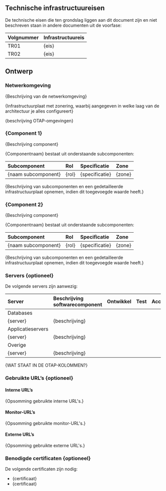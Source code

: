 ## Technische infrastructuureisen

De technische eisen die ten grondslag liggen aan dit document zijn en niet beschreven staan in andere documenten uit de voorfase:

| Volgnummer | Infrastructuureis |
|:----|:----|
| TR01 | {eis} |
| TR02 | {eis} |

## Ontwerp

### Netwerkomgeving

{Beschrijving van de netwerkomgeving}

{Infrastructuurplaat met zonering, waarbij aangegeven in welke laag van de architectuur je alles configureert}

{beschrijving OTAP-omgevingen}

### {Component 1}

{Beschrijving component}

{Componentnaam} bestaat uit onderstaande subcomponenten:

| Subcomponent | Rol | Specificatie | Zone |
|:----|:----|:----|:----|
| {naam subcomponent} | {rol}| {specificatie} | {zone} |

{Beschrijving van subcomponenten en een gedetailleerde infrastructuurplaat opnemen, indien dit toegevoegde waarde heeft.}

### {Component 2}

{Beschrijving component}

{Componentnaam} bestaat uit onderstaande subcomponenten:

| Subcomponent | Rol | Specificatie | Zone |
|:----|:----|:----|:----|
| {naam subcomponent} | {rol}| {specificatie} | {zone} |

{Beschrijving van subcomponenten en een gedetailleerde infrastructuurplaat opnemen, indien dit toegevoegde waarde heeft.}

### Servers {optioneel}

De volgende servers zijn aanwezig:

| Server | Beschrijving softwarecomponent | Ontwikkel | Test | Acceptatie | Productie |
|:----|:----|:----|:----|:----|:----|
| Databases |
| {server} | {beschrijving} |   |   |   |   |		
| Applicatieservers |
| {server} | {beschrijving} |   |   |   |   |				
| Overige |
| {server} | {beschrijving} |   |   |   |   |				

{WAT STAAT IN DE OTAP-KOLOMMEN?}

### Gebruikte URL’s {optioneel}

#### Interne URL’s

{Opsomming gebruikte interne URL's.}

#### Monitor-URL’s

{Opsomming gebruikte monitor-URL's.}

#### Externe URL’s

{Opsomming gebruikte externe URL's.}

### Benodigde certificaten {optioneel}

De volgende certificaten zijn nodig:

* {certificaat}
* {certificaat}
